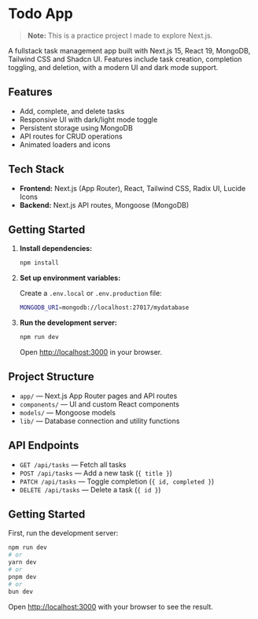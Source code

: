 # Todo App

> **Note:** This is a practice project I made to explore Next.js.

A fullstack task management app built with Next.js 15, React 19, MongoDB, Tailwind CSS and Shadcn UI. Features include task creation, completion toggling, and deletion, with a modern UI and dark mode support.

## Features

- Add, complete, and delete tasks
- Responsive UI with dark/light mode toggle
- Persistent storage using MongoDB
- API routes for CRUD operations
- Animated loaders and icons

## Tech Stack

- **Frontend:** Next.js (App Router), React, Tailwind CSS, Radix UI, Lucide Icons
- **Backend:** Next.js API routes, Mongoose (MongoDB)

## Getting Started

1. **Install dependencies:**

   ```bash
   npm install
   ```

2. **Set up environment variables:**

   Create a `.env.local` or `.env.production` file:

   ```bash
   MONGODB_URI=mongodb://localhost:27017/mydatabase
   ```

3. **Run the development server:**
   ```bash
   npm run dev
   ```
   Open [http://localhost:3000](http://localhost:3000) in your browser.

## Project Structure

- `app/` — Next.js App Router pages and API routes
- `components/` — UI and custom React components
- `models/` — Mongoose models
- `lib/` — Database connection and utility functions

## API Endpoints

- `GET /api/tasks` — Fetch all tasks
- `POST /api/tasks` — Add a new task (`{ title }`)
- `PATCH /api/tasks` — Toggle completion (`{ id, completed }`)
- `DELETE /api/tasks` — Delete a task (`{ id }`)

## Getting Started

First, run the development server:

```bash
npm run dev
# or
yarn dev
# or
pnpm dev
# or
bun dev
```

Open [http://localhost:3000](http://localhost:3000) with your browser to see the result.
